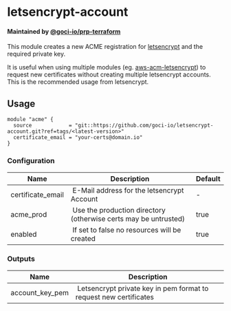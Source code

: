 # letsencrypt-account

#### Maintained by [@goci-io/prp-terraform](https://github.com/orgs/goci-io/teams/prp-terraform)

This module creates a new ACME registration for [letsencrypt](https://letsencrypt.org) and the required private key.

It is useful when using multiple modules (eg. [aws-acm-letsencrypt](https://github.com/goci-io/aws-acm-letsencrypt)) to request new certificates without creating multiple letsencrypt accounts. This is the recommended usage from letsencrypt.

## Usage

```hcl
module "acme" {
  source            = "git::https://github.com/goci-io/letsencrypt-account.git?ref=tags/<latest-version>"
  certificate_email = "your-certs@domain.io"
}
```

### Configuration

| Name | Description | Default |
|-----------------|----------------------------------------|---------|
| certificate_email | E-Mail address for the letsencrypt Account | - |
| acme_prod | Use the production directory (otherwise certs may be untrusted) | true |
| enabled | If set to false no resources will be created | true |

### Outputs

| Name | Description |
|-----------------|----------------------------------------|
| account_key_pem | Letsencrypt private key in pem format to request new certificates |
